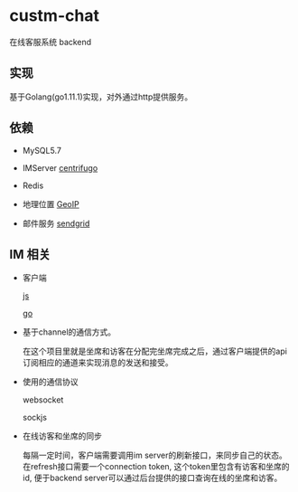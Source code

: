 # custm-chat

在线客服系统 backend

## 实现

基于Golang(go1.11.1)实现，对外通过http提供服务。

## 依赖

* MySQL5.7

* IMServer [centrifugo](https://github.com/centrifugal/centrifugo)

* Redis

* 地理位置 [GeoIP](https://www.ipip.net/)

* 邮件服务 [sendgrid](https://sendgrid.com/)

## IM 相关

* 客户端

  [js](https://github.com/centrifugal/centrifuge-js)
 
  [go](https://github.com/centrifugal/gocent)
  
* 基于channel的通信方式。

  在这个项目里就是坐席和访客在分配完坐席完成之后，通过客户端提供的api 订阅相应的通道来实现消息的发送和接受。
  
* 使用的通信协议

  websocket
  
  sockjs
  
* 在线访客和坐席的同步

  每隔一定时间，客户端需要调用im server的刷新接口，来同步自己的状态。在refresh接口需要一个connection token,
  这个token里包含有访客和坐席的id, 便于backend server可以通过后台提供的接口查询在线的坐席和访客。